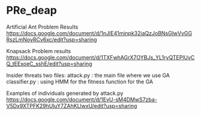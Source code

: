 # PRe_deap

Artificial Ant Problem Results
https://docs.google.com/document/d/1nJIE41minpk32iaQzJoBNsGlwVvGGRszLmNoyRCv6xc/edit?usp=sharing

Knapsack Problem results
https://docs.google.com/document/d/1TXFwhAGrX7OYBJs_YL1ryQTEPlUvCQ_tEExoeC_sshE/edit?usp=sharing

Insider threats
two files: 
attack.py : the main file where we use GA
classifier.py : using HMM for the fitness function for the GA

Examples of individuals generated by attack.py
https://docs.google.com/document/d/1EvU-sM4DMwS7zba-V5Dx9XTPFK29hUluY7ZAhKLlwxU/edit?usp=sharing